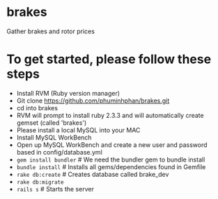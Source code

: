 # brakes
Gather brakes and rotor prices

# To get started, please follow these steps
- Install RVM (Ruby version manager)
- Git clone https://github.com/phuminhphan/brakes.git
- cd into brakes
- RVM will prompt to install ruby 2.3.3 and will automatically create gemset (called 'brakes')
- Please install a local MySQL into your MAC
- Install MySQL WorkBench
- Open up MySQL WorkBench and create a new user and password based in config/database.yml
- `gem install bundler` # We need the bundler gem to bundle install
- `bundle install`  # Installs all gems/dependencies found in Gemfile
- `rake db:create`  # Creates database called brake_dev
- `rake db:migrate`
- `rails s`     # Starts the server